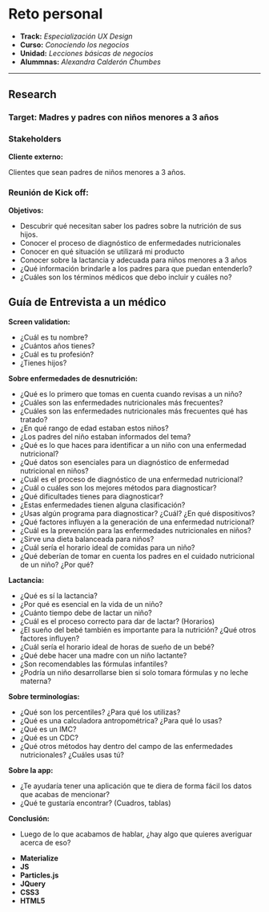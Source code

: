 # Reto personal

* **Track:** _Especialización UX Design_
* **Curso:** _Conociendo los negocios_
* **Unidad:** _Lecciones básicas de negocios_
* **Alummnas:** _Alexandra Calderón Chumbes_

            

***

## Research

### Target: Madres y padres con niños menores a 3 años

### Stakeholders

**Cliente externo:**

Clientes que sean padres de niños menores a 3 años.

### Reunión de Kick off:

**Objetivos:**

* Descubrir qué necesitan saber los padres sobre la nutrición de sus hijos.
* Conocer el proceso de diagnóstico de enfermedades nutricionales
* Conocer en qué situación se utilizará mi producto
* Conocer sobre la lactancia y adecuada para niños menores a 3 años
* ¿Qué información brindarle a los padres para que puedan entenderlo?
* ¿Cuáles son los términos médicos que debo incluir y cuáles no?

## Guía de Entrevista a un médico

**Screen validation:**

- ¿Cuál es tu nombre?
- ¿Cuántos años tienes?
- ¿Cuál es tu profesión?
- ¿Tienes hijos?

**Sobre enfermedades de desnutrición:**
 	
- ¿Qué es lo primero que tomas en cuenta cuando revisas a un niño?
- ¿Cuáles son las enfermedades nutricionales más frecuentes?
- ¿Cuáles son las enfermedades nutricionales más frecuentes qué has tratado?
- ¿En qué rango de edad estaban estos niños?
- ¿Los padres del niño estaban informados del tema?
- ¿Qué es lo que haces para identificar a un niño con una enfermedad nutricional?
- ¿Qué datos son esenciales para un diagnóstico de enfermedad nutricional en niños?
- ¿Cuál es el proceso de diagnóstico de una enfermedad nutricional?
- ¿Cuál o cuáles son los mejores métodos para diagnosticar?
- ¿Qué dificultades tienes para diagnosticar?
- ¿Estas enfermedades tienen alguna clasificación?
- ¿Usas algún programa para diagnosticar? ¿Cuál? ¿En qué dispositivos?
- ¿Qué factores influyen a la generación de una enfermedad nutricional?
- ¿Cuál es la prevención para las enfermedades nutricionales en niños?
- ¿Sirve una dieta balanceada para niños? 
- ¿Cuál sería el horario ideal de comidas para un niño?
- ¿Qué deberían de tomar en cuenta los padres en el cuidado nutricional de un niño? ¿Por qué?


**Lactancia:**

- ¿Qué es sí la lactancia?
- ¿Por qué es esencial en la vida de un niño?
- ¿Cuánto tiempo debe de lactar un niño?
- ¿Cuál es el proceso correcto para dar de lactar? (Horarios)
- ¿El sueño del bebé también es importante para la nutrición? ¿Qué otros factores influyen?
- ¿Cuál sería el horario ideal de horas de sueño de un bebé?
- ¿Qué debe hacer una madre con un niño lactante?
- ¿Son recomendables las fórmulas infantiles?
- ¿Podría un niño desarrollarse bien si solo tomara fórmulas y no leche materna?


**Sobre terminologías:**

- ¿Qué son los percentiles? ¿Para qué los utilizas?
- ¿Qué es una calculadora antropométrica? ¿Para qué lo usas?
- ¿Qué es un IMC?
- ¿Qué es un CDC?
- ¿Qué otros métodos hay dentro del campo de las enfermedades nutricionales? ¿Cuáles usas tú?


**Sobre la app:**

- ¿Te ayudaría tener una aplicación que te diera de forma fácil los datos que acabas de mencionar?
- ¿Qué te gustaría encontrar? (Cuadros, tablas)

**Conclusión:**

- Luego de lo que acabamos de hablar, ¿hay algo que quieres averiguar acerca de eso?




* **Materialize**
* **JS**
* **Particles.js**
* **JQuery**
* **CSS3**
* **HTML5**

